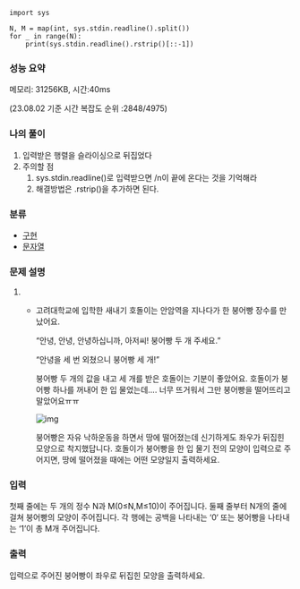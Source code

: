 ```
import sys

N, M = map(int, sys.stdin.readline().split())
for _ in range(N):
    print(sys.stdin.readline().rstrip()[::-1])
```

### 성능 요약

메모리:   31256KB, 시간:40ms 

(23.08.02 기준 시간 복잡도 순위 :2848/4975)



### 나의 풀이

1. 입력받은 행렬을 슬라이싱으로 뒤집었다
2. 주의할 점 
   1. sys.stdin.readline()로 입력받으면 /n이 끝에 온다는 것을 기억해라
   2. 해결방법은 .rstrip()을 추가하면 된다.



### 분류

- [구현](https://www.acmicpc.net/problem/tag/102)
- [문자열](https://www.acmicpc.net/problem/tag/158)

### 문제 설명

1. - 고려대학교에 입학한 새내기 호돌이는 안암역을 지나다가 한 붕어빵 장수를 만났어요.

     “안녕, 안녕, 안녕하십니까, 아저씨! 붕어빵 두 개 주세요.”

     “안녕을 세 번 외쳤으니 붕어빵 세 개!”

     붕어빵 두 개의 값을 내고 세 개를 받은 호돌이는 기분이 좋았어요. 호돌이가 붕어빵 하나를 꺼내어 한 입 물었는데…. 너무 뜨거워서 그만 붕어빵을 떨어뜨리고 말았어요ㅠㅠ

     ![img](https://onlinejudgeimages.s3-ap-northeast-1.amazonaws.com/problem/11945/1.png)

     붕어빵은 자유 낙하운동을 하면서 땅에 떨어졌는데 신기하게도 좌우가 뒤집힌 모양으로 착지했답니다. 호돌이가 붕어빵을 한 입 물기 전의 모양이 입력으로 주어지면, 땅에 떨어졌을 때에는 어떤 모양일지 출력하세요.


### 입력

첫째 줄에는 두 개의 정수 N과 M(0≤N,M≤10)이 주어집니다. 둘째 줄부터 N개의 줄에 걸쳐 붕어빵의 모양이 주어집니다. 각 행에는 공백을 나타내는 ‘0‘ 또는 붕어빵을 나타내는 ‘1’이 총 M개 주어집니다. 

### 출력

입력으로 주어진 붕어빵이 좌우로 뒤집힌 모양을 출력하세요.